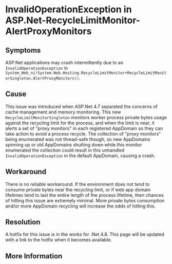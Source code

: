 # InvalidOperationException in ASP.Net-RecycleLimitMonitor-AlertProxyMonitors

## Symptoms
ASP.Net applications may crash intermittently due to an `InvalidOperationException` in
`System_Web_ni!System.Web.Hosting.RecycleLimitMonitor+RecycleLimitMonitorSingleton.AlertProxyMonitors()`.

## Cause
This issue was introduced when ASP.Net 4.7 separated the concerns of cache management and memory monitoring. This new
`RecycleLimitMonitorSingleton` monitors worker process private bytes usage against the recycling limit for the process, and when
the limit is near, it alerts a set of "proxy monitors" in each registered AppDomain so they can take action to avoid a process
recycle. The collection of "proxy monitors" being enumerated was not thread-safe though, so new AppDomains spinning up or old
AppDomains shutting down while this monitor enumerated the collection could result in this unhandled `InvalidOperationException`
in the default AppDomain, causing a crash.

## Workaround 
There is no reliable workaround. If the environment does not tend to consume private bytes near the recycling limit, or if
web app domain lifetimes tend to last the entire length of the process lifetime, then chances of hitting this issue are
extremely minimal. More private bytes consumption and/or more AppDomain recycling will increase the odds of hitting this.

## Resolution
A hotfix for this issue is in the works for .Net 4.8. This page will be updated with a link to the hotfix when it becomes
available.

## More Information

